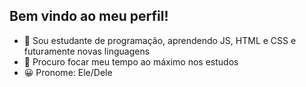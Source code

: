 ## Bem vindo ao meu perfil!
- 🌱 Sou estudante de programação, aprendendo JS, HTML e CSS e futuramente novas linguagens
- 💞️ Procuro focar meu tempo ao máximo nos estudos
- 😀 Pronome: Ele/Dele
